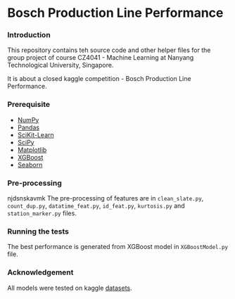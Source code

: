 # Bosch Production Line Performance 

### Introduction  
This repository contains teh source code and other helper files for the group project of course CZ4041 - Machine Learning at Nanyang Technological University, Singapore. 

It is about a closed kaggle competition - Bosch Production Line Performance. 

### Prerequisite  
* [NumPy](http://www.numpy.org/)
* [Pandas](http://pandas.pydata.org/)
* [SciKit-Learn](http://scikit-learn.org/stable/)
* [SciPy](http://www.scipy.org/)
* [Matplotlib](http://matplotlib.org/)
* [XGBoost](https://github.com/dmlc/xgboost)
* [Seaborn](https://seaborn.pydata.org/index.html)

### Pre-processing 
njdsnskavmk
The pre-processing of features are in `clean_slate.py`, `count_dup.py`, `datatime_feat.py`, `id_feat.py`, `kurtosis.py` and `station_marker.py` files. 

### Running the tests 
The best performance is generated from XGBoost model in `XGBoostModel.py` file. 

### Acknowledgement 
All models were tested on kaggle [datasets](https://www.kaggle.com/c/bosch-production-line-performance/data). 
